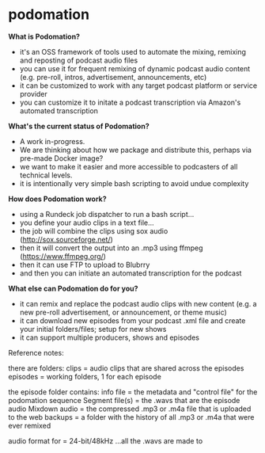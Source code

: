 # podomation

**What is Podomation?**
  - it's an OSS framework of tools used to automate the mixing, remixing and reposting of podcast audio files
  - you can use it for frequent remixing of dynamic podcast audio content (e.g. pre-roll, intros, advertisement, announcements, etc)
  - it can be customized to work with any target podcast platform or service provider
  - you can customize it to initate a podcast transcription via Amazon's automated transcription

**What's the current status of Podomation?**
  - A work in-progress. 
  - We are thinking about how we package and distribute this, perhaps via pre-made Docker image?
  - we want to make it easier and more accessible to podcasters of all technical levels.
  - it is intentionally very simple bash scripting to avoid undue complexity

**How does Podomation work?**
  - using a Rundeck job dispatcher to run a bash script...
  - you define your audio clips in a text file...
  - the job will combine the clips using sox audio (http://sox.sourceforge.net/)
  - then it will convert the output into an .mp3 using ffmpeg (https://www.ffmpeg.org/)
  - then it can use FTP to upload to Blubrry
  - and then you can initiate an automated transcription for the podcast
 
**What else can Podomation do for you?**
  - it can remix and replace the podcast audio clips with new content (e.g. a new pre-roll advertisement, or announcement, or theme music)
  - it can download new episodes from your podcast .xml file and create your initial folders/files; setup for new shows
  - it can support multiple producers, shows and episodes

Reference notes:

there are folders: clips = audio clips that are shared across the episodes episodes = working folders, 1 for each episode

the episode folder contains: info file = the metadata and "control file" for the podomation sequence Segment file(s) = the .wavs that are the episode audio Mixdown audio = the compressed .mp3 or .m4a file that is uploaded to the web backups = a folder with the history of all .mp3 or .m4a that were ever remixed

audio format for = 24-bit/48kHz ...all the .wavs are made to
